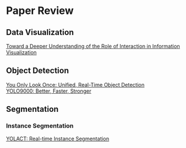 # Paper Review
## Data Visualization
[Toward a Deeper Understanding of the Role of Interaction in Information Visualization](https://yehyunsuh.notion.site/Toward-a-Deeper-Understanding-of-the-Role-of-Interaction-in-Information-Visualization-1dbfe64627fd40a4bc84153e6bbaec68)<br>

## Object Detection
[You Only Look Once: Unified, Real-Time Object Detection](https://yehyunsuh.notion.site/You-Only-Look-Once-Unified-Real-Time-Object-Detection-274d0cc2262a4d49b0f5b1b7f0c7784d)<br>
[YOLO9000: Better, Faster, Stronger](https://yehyunsuh.notion.site/YOLO9000-Better-Faster-Stronger-ce851333837b4a158e8a619ea3ccc2b8)<br>

## Segmentation
### Instance Segmentation
[YOLACT: Real-time Instance Segmentation ](https://yehyunsuh.notion.site/YOLACT-Real-time-Instance-Segmentation-08c35a1943cd4276afb5d7d736623d96)<br>



<!--
## Algorithm Study
### Brute Force
[BOJ 14225번 부분수열의 합](https://www.acmicpc.net/problem/14225)

### Graph
- DFS<br>
[BOJ 11403번 경로 찾기](https://www.acmicpc.net/problem/14225)

- BFS<br>
[BOJ 16948번 데스나이트](https://www.acmicpc.net/problem/16948)

### Math
- GCD<br>
[BOJ 9613번 GCD 합](https://www.acmicpc.net/problem/9613)
[BOJ 3036번 링](https://www.acmicpc.net/problem/3036)

- Implement<br>
[BOJ 1110번 더하기 사이클](https://www.acmicpc.net/problem/1110)
-->
